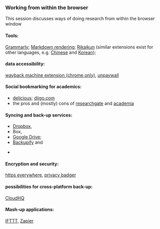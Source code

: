 ### Working from within the browser

This session discusses ways of doing research from within the browser window 

#### Tools:
[Grammarly](https://app.grammarly.com/); [Markdown rendering](http://markdown-here.com/); [Rikaikun](https://chrome.google.com/webstore/detail/rikaikun/jipdnfibhldikgcjhfnomkfpcebammhp?hl=en) (similar extensions exist for other languages, e.g. [Chinese](https://chrome.google.com/webstore/detail/zhongwen-chinese-english/kkmlkkjojmombglmlpbpapmhcaljjkde?hl=en) and [Korean](https://chrome.google.com/webstore/detail/toktogi-a-korean-english/domfinmkohodhgghgedfdcmonefafolm?hl=en));

#### data accessibility: 
[wayback machine extension (chrome only)](https://chrome.google.com/webstore/detail/wayback-machine/fpnmgdkabkmnadcjpehmlllkndpkmiak), [unpaywall](http://unpaywall.org/)

#### Social bookmarking for academics: 
* [delicious](https://del.icio.us/); [diigo.com](https://www.diigo.com/index)
* the pros and (mostly) cons of [researchgate](https://www.researchgate.net/) and [academia](https://www.academia.edu/) 

#### Syncing and back-up services: 
* [Dropbox](www.dropbox.com), 
* Box, 
* [Google Drive](drive.google.com); 
* [Backupify](www.backupify.com) and 
* ~~~Spanning~~~ (support for individual accounts terminated)

#### Encryption and security: 
[https everywhere](https://www.eff.org/https-everywhere), [privacy badger](https://www.eff.org/privacybadger)

#### possibilities for cross-platform back-up:
[CloudHQ](https://www.cloudhq.net/)

#### Mash-up applications: 
[IFTTT](https://ifttt.com), [Zapier](https://zapier.com/)
